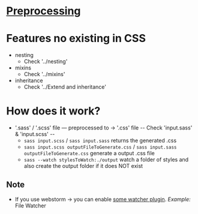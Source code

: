 # [Preprocessing](https://sass-lang.com/guide/#preprocessing)

# Features no existing in CSS
* nesting
  * Check '../nesting'
* mixins
  * Check '../mixins'
* inheritance
  * Check '../Extend and inheritance'

# How does it work?
* '.sass' / '.scss' file — preprocessed to → '.css' file -- Check 'input.sass' & 'input.scss' --
  * `sass input.scss` / `sass input.sass` returns the generated .css
  * `sass input.scss outputFileToGenerate.css` / `sass input.sass outputFileToGenerate.css` generate a output .css file
  * `sass --watch stylesToWatch:./output` watch a folder of styles and also create the output folder if it does NOT exist

## Note
* If you use webstorm -> you can enable [some watcher plugin](https://www.jetbrains.com/help/webstorm/transpiling-sass-less-and-scss-to-css.html). _Example:_ File Watcher
